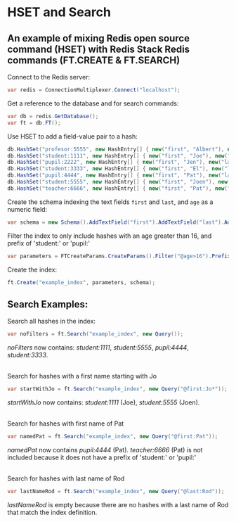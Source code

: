 # HSET and Search
## An example of mixing Redis open source command (HSET) with Redis Stack Redis commands (FT.CREATE & FT.SEARCH)

Connect to the Redis server:
```csharp
var redis = ConnectionMultiplexer.Connect("localhost");
```
Get a reference to the database and for search commands:
```csharp
var db = redis.GetDatabase();
var ft = db.FT();
```
Use HSET to add a field-value pair to a hash:
```csharp
db.HashSet("profesor:5555", new HashEntry[] { new("first", "Albert"), new("last", "Blue"), new("age", "55") });
db.HashSet("student:1111", new HashEntry[] { new("first", "Joe"), new("last", "Dod"), new("age", "18") });
db.HashSet("pupil:2222", new HashEntry[] { new("first", "Jen"), new("last", "Rod"), new("age", "14") });
db.HashSet("student:3333", new HashEntry[] { new("first", "El"), new("last", "Mark"), new("age", "17") });
db.HashSet("pupil:4444", new HashEntry[] { new("first", "Pat"), new("last", "Shu"), new("age", "21") });
db.HashSet("student:5555", new HashEntry[] { new("first", "Joen"), new("last", "Ko"), new("age", "20") });
db.HashSet("teacher:6666", new HashEntry[] { new("first", "Pat"), new("last", "Rod"), new("age", "20") });
```

Create the schema indexing the text fields ```first``` and ```last```, and ```age``` as a numeric field:
```csharp
var schema = new Schema().AddTextField("first").AddTextField("last").AddNumericField("age");
```
Filter the index to only include hashes with an age greater than 16, and prefix of 'student:' or 'pupil:'
```csharp
var parameters = FTCreateParams.CreateParams().Filter("@age>16").Prefix("student:", "pupil:");
```
Create the index:
```csharp
ft.Create("example_index", parameters, schema);
```
## Search Examples:

Search all hashes in the index:
```csharp
var noFilters = ft.Search("example_index", new Query());
```
_noFilters_ now contains: _student:1111_, _student:5555_, _pupil:4444_, _student:3333_.<br /><br />

Search for hashes with a first name starting with Jo
```csharp
var startWithJo = ft.Search("example_index", new Query("@first:Jo*"));
```
_startWithJo_ now contains: _student:1111_ (Joe), _student:5555_ (Joen).<br /><br />

Search for hashes with first name of Pat
```csharp
var namedPat = ft.Search("example_index", new Query("@first:Pat"));
```
_namedPat_ now contains _pupil:4444_ (Pat). _teacher:6666_ (Pat) is not included because it does not have a prefix of 'student:' or 'pupil:'<br /><br />

Search for hashes with last name of Rod
```csharp
var lastNameRod = ft.Search("example_index", new Query("@last:Rod"));
```
_lastNameRod_ is empty because there are no hashes with a last name of Rod that match the index definition.

